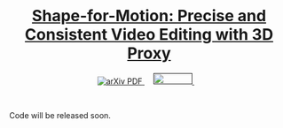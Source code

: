 <br />
<p align="center">
  <h1 align="center"><a href="https://shapeformotion.github.io/" target="_blank"> Shape-for-Motion: Precise and Consistent Video Editing with 3D Proxy</a></h1>
  <p align="center">
    <a href='https://arxiv.org/abs/2506.22432' target="_blank">
      <img src='https://img.shields.io/badge/Paper-PDF-green?style=flat&logo=arXiv&logoColor=green' alt='arXiv PDF'>
    </a> &nbsp;&nbsp;&nbsp;
    <a href='' target="_blank">
      <img src='https://www.gstatic.com/youtube/img/branding/youtubelogo/svg/youtubelogo.svg' alt='' width="70" height="20">
    </a>&nbsp;&nbsp;&nbsp;
    <br>
  </p>

<br />

Code will be released soon.

